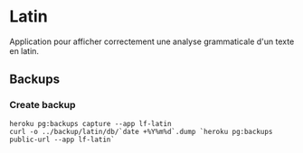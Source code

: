 # Latin

Application pour afficher correctement une analyse grammaticale d'un texte en latin.

## Backups

### Create backup

```
heroku pg:backups capture --app lf-latin
curl -o ../backup/latin/db/`date +%Y%m%d`.dump `heroku pg:backups public-url --app lf-latin`
```

